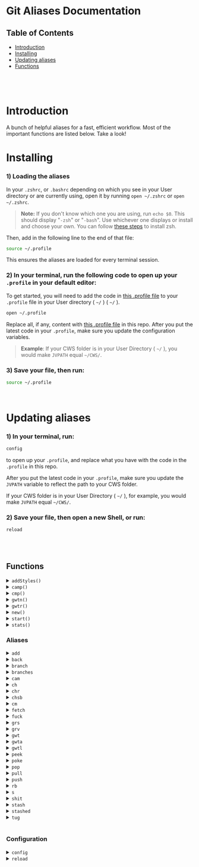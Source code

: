 # Git Aliases Documentation

## Table of Contents
- [Introduction](#introduction)
- [Installing](#installing)
- [Updating aliases](#updating-aliases)
- [Functions](#functions)
#

<br>

# Introduction
A bunch of helpful aliases for a fast, efficient workflow. Most of the important functions are listed below. Take a look!

# Installing
### 1) Loading the aliases
In your `.zshrc`, or `.bashrc` depending on which you see in your User directory or are currently using, open it by running `open ~/.zshrc` or `open ~/.zshrc`.

>__Note:__
If you don't know which one you are using, run `echo $0`. This should display "`-zsh`" or "`-bash`". Use whichever one displays or install and choose your own. You can follow [these steps](https://github.com/ohmyzsh/ohmyzsh/wiki/Installing-ZSH) to install zsh.

Then, add in the following line to the end of that file:
```sh
source ~/.profile
```
This ensures the aliases are loaded for every terminal session.

### 2) In your terminal, run the following code to open up your `.profile` in your default editor:
To get started, you will need to add the code in [this .profile file](./.profile) to your `.profile` file in your User directory ( `~/` ) ( `~/` ). 
```sh
open ~/.profile
```

Replace all, if any, content with [this .profile file](./.profile) in this repo.
After you put the latest code in your `.profile`, make sure you update the configuration variables.
>__Example__: If your CWS folder is in your User Directory ( `~/` ), you would make `JVPATH` equal `~/CWS/`.

### 3) Save your file, then run:

```sh
source ~/.profile
```

<br>

# Updating aliases
### 1) In your terminal, run:

```sh
config
```

to open up your `.profile`, and replace what you have with the code in the `.profile` in this repo.

After you put the latest code in your `.profile`, make sure you update the `JVPATH` variable to reflect the path to your CWS folder.

If your CWS folder is in your User Directory ( `~/` ), for example, you would make `JVPATH` equal `~/CWS/`.

### 2) Save your file, then open a new Shell, or run:

```sh
reload
```

<br><br>

## Functions

<details id="addStyles">
    <summary><code>addStyles()</code></summary>

<br>

**Add Styles**

Using this function will allow you to get the latest Kickoff code into any project.
You can specify where you would like to put it by adding in the path after `addStyles`, or you can go to that location in your terminal and run `addStyles`.

Arguments:
| Name | Function | Optional |
| ---- | -------- | :------: |
| branch_name | Name of directory to store kickoff. If empty, uses current directory. | ✓ |

Examples:

```sh
git:(<branch_name>) $ addStyles

git:(<branch_name>) $ addStyles ./myfolder
```
</details>
<details id="camp">
    <summary><code>camp()</code></summary>

<br>

**Commit. Add. Message. Push.**

This function combines the steps of adding, committing and pushing. It also allows for tagging, if you feel so inclined. You can specify which branch you want to push, or `cd` into that branch and use the function without specifying.

<sub class="warn"><b>Caution: This will add all unstaged files. If you want to add only specific files, do a manual `git add` of the files you want, and then use the [cmp](#cmp) function or [cam](#cam) alias</b></sub>

Arguments:
| Name | Function | Optional |
| ---- | -------- | :------: |
| commit_msg | Message for commit. Technically optional, but not recommended to exclude | x |
| -t | Flag for adding a tag | ✓ |
| tag | Value for tag (i.e., v1.0) | ✓ |
| tag_msg | Message for tag | ✓ |
| branch_name | Name of project. If empty, uses current directory. | ✓ |
| -f | Flag for a force push | ✓ |

Examples:

```sh
git:(<branch_name>) $ camp <commit_msg>
git:(<branch_name>) $ camp <commit_msg> -f
git:(<branch_name>) $ camp <commit_msg> <branch_name>
git:(<branch_name>) $ camp -t <tag>
git:(<branch_name>) $ camp -t <tag> <commit_msg>
git:(<branch_name>) $ camp -t <tag> -m <tag_msg>
git:(<branch_name>) $ camp -t <tag> -m <tag_msg> <commit_msg>
```
</details>
<details id="cmp">
    <summary><code>cmp()</code></summary>

<br>

**Commit. Message. Push.**

Use this function to commit and push already staged files. If no files are staged, `git add` the files you want to commit. If you want to commit all files, use the [camp](#camp) function

Arguments:
| Name | Function | Optional |
| ---- | -------- | :------: |
| commit_msg | Message for commit. | x |

Example:

```sh
git:(<branch_name>) $ cmp <commit_msg>
```

</details>
<details id="gwtn">
    <summary><code>gwtn()</code></summary>

<br>

**Git Worktree New**

`gwtn` is used to create a new worktree for a Git project. It accepts several options and a  `branch`  argument.

For adding a new worktree. This function will create the worktree based on the latest, if any, existing GitHub code, installs npm, and does an initial push of the branch if it isn't already set up. Once you run this command, you will be ready to work on this worktree. This will work with both existing and non-existing branches.

Arguments:
| Name | Function | Required | Optional |
| ---- | -------- | :------: | :------: |
| `branch_name` | Name of branch/project. | ✓ |
| `-h`  or  `--help` | Displays a brief help message explaining the usage and options of the function. |  | ✓ |
| `-s`  or  `--skip-install`  or  `--skip` | Specifies that the installation step should be skipped. |  | ✓ |
| `-no`  or  `--noopen` | Specifies that the worktree should not be opened in VSCode. |  | ✓ |
| `-m`  or  `--make` | Equivalent to calling  `gwtn -s -no` , which skips installation and opening in VSCode. |  | ✓ |
| `--detach` | Creates the local worktree without creating the branch in the origin repository. |  | ✓ |

Examples:

```sh
# create a new worktree named "mybranch"
gwtn mybranch

# displays a brief help message explaining the usage and options
gwtn -h

# create a new worktree named "mybranch" and skip npm installation without creating the branch in the origin repository. 
gwtn mybranch -s --detach

# create a new worktree named "mybranch" without opening the project in VSCode
gwtn mybranch -no

#create a new worktree named "mybranch" with the options to skip installation and not open it in VSCode.
gwtn mybranch -s --noopen

# create a new worktree named "mybranch" and skips both the installation step and opening it in VSCode.
gwtn mybranch -m
# It is equivalent to
gwtn mybranch --skip-install --noopen
```

</details>

<details id="gwtr">
    <summary><code>gwtr()</code></summary>

<br>

**Git Worktree Remove**

For removing a worktree. This function will run by using the current location's branch, or by specifying a branch name. If the branch also needs to be deleted, use the `-d` flag.

Arguments:

| Name | Function | Optional |
| ---- | -------- | :------: |
| -d | Flag to include deleting the branch | ✓ |
| branch_name | Name of branch. If empty, uses current branch. | ✓ |

Examples:

Remove the worktree of the current branch.

```sh
git:(<branch_name>) $ gwtr
git:(<branch_name>) $ gwtr -d
```

Remove the worktree of a specific branch.

```sh
git:(root) $ gwtr <branch_name>
git:(root) $ gwtr -d <branch_name>
```

</details>
<details id="new">
    <summary><code>new()</code></summary>

<br>

**New Project Structure**

Running this function creates an unobtrusive new `starter_branch` folder structure. It will add the `desktop/`, `mobile/`, `images/`, and `styles/` folders, as well as call [addkick](#addkick), so it will add the latest Kickoff code. If any folders of the same name already exist, they will be untouched and no new folder will be created, leaving all previous work safe, but giving us the opportunity to easily work with the latest code and structure.

Example:

```sh
git:(<branch_name>) $ new
```

</details>
<details id="start">
    <summary><code>start()</code></summary>

<br>

**Start Kickoff**

Running this function will find the nearest folder with npm in your current branch, install `npm`, and run `gulp`.


Arguments:

| Name | Function | Required | Optional |
| ---- | -------- | :------: | :------: |
| `-i`  or  `--install-only` | Installs npm in the nearest folder possible |  | ✓ |
| `-s`  or  `--skip-install` | Runs `gulp` in the nearest folder possible |  | ✓ |
| `-d folder_name` or `folder_name` | Specifies a directory to run the commands |  | ✓ |

Examples:

```sh
#install npm in your project's styling
start -i

#run gulp in your project's styling
start -s

#install npm in a specified folder
start -i folder_name
```

</details>
<details id="stats">
    <summary><code>stats()</code></summary>

<br>

**Statistics**

Using this shows you, by default, the last 50 commits made to the repo.

You can specify how many results you want to see by adding `-number` after `stats`

Arguments:
| Name | Function | Optional |
| ---- | -------- | :------: |
| -# | Number of commits to view. Defaults to `-50` | ✓ |

Examples:

```sh
git:(<branch_name>) $ stats

git:(<branch_name>) $ stats -10
```

</details>

<h3><b>Aliases</b></h3>

<details id="add">
    <summary><code>add</code></summary>

<br>

**Git Add**

Equivalent to [`git add`](https://git-scm.com/docs/git-add)

```sh
git:(<branch_name>) $ add .

git:(<branch_name>) $ add file.html

git:(<branch_name>) $ add folder/
```

</details>
<details id="back">
    <summary><code>back</code></summary>

<br>

**Go Back**

This will take you back one commit in time.

```sh
git:(<branch_name>) $ back
```

</details>
<details id="branch">
    <summary><code>branch</code></summary>

<br>

**Git Branch**

Equivalent to [`git branch`](https://git-scm.com/docs/git-branch)

```sh
branch myBranch
```

</details>
<details id="branches">
    <summary><code>branches</code></summary>

<br>

**List Branches**

This will return a list of all branches in the current repo.

```sh
branches
```

</details>
<details id="cam">
    <summary><code>cam</code></summary>

<br>

**Commit. Add. Message.**

Using this will add and commit, with a message, all the untracked files in your branch. If you don't want to commit all files, use the normal `add`, `commit -m` method.

Arguments:
| Name | Function | Optional |
| ---- | -------- | :------: |
| commit_msg | Message for commit. | x |

Example:

```sh
git:(<branch_name>) $ cam <commit_msg>
```

</details>
<details idch">
    <summary><code>ch</code></summary>

<br>

**Git Checkout**

Equivalent to [`git checkout`](https://git-scm.com/docs/git-checkout)

```sh
ch branch-name
```

</details>
<details id="chr">
    <summary><code>chr</code></summary>

<br>

**Git Checkout Root**

Equivalent to `git checkout root`

```sh
chr
```

</details>
<details id="chsb">
    <summary><code>chsb</code></summary>

<br>

**Git Checkout starter_branch**

Equivalent to `git checkout starter_branch`

```sh
chsb
```

</details>
<details idcm">
    <summary><code>cm</code></summary>

<br>

**Git Commit**

Equivalent to [`git commit`](https://git-scm.com/docs/git-commit)

Arguments:
| Name | Function | Optional |
| ---- | -------- | :------: |
| commit_msg | Message for commit. | x |

Example:

```sh
git:(<branch_name>) $ cm -m <commit_msg>
```

</details>
<details id="fetch">
    <summary><code>fetch</code></summary>

<br>

**Git Fetch**

Equivalent to [`git fetch`](https://git-scm.com/docs/git-fetch)

```sh
fetch
```

</details>
<details id="fuck">
    <summary><code>fuck</code></summary>

<br>

**Fuck**

As the name suggests, this is when you've made a terrible oopsie and need to revert back to the `origin/master` branch.

<sub><b>Caution: This is a HARD reset. It will delete all uncommitted work.</b></sub>

```sh
git:(<branch_name>) $ fuck
```

</details>
<details id="grs">
    <summary><code>grs</code></summary>

<br>

**Git Reset**

Equivalent to [`git reset`](https://git-scm.com/docs/git-reset)

```sh
git:(<branch_name>) $ grs origin/<branch_name>
```

</details>
<details id="grv">
    <summary><code>grv</code></summary>

<br>

**Git Remote -v**

Equivalent to [`git remote -v`](https://git-scm.com/docs/git-remote#Documentation/git-remote.txt--v).

Use this alias to view the remotes you have referrenced on your machine.

```sh
grv
```

</details>
<details id="gwt">
    <summary><code>gwt</code></summary>

<br>

**Git Worktree**

Equivalent to [`git worktree`](https://git-scm.com/docs/git-worktree)

```sh
git:(root) $ gwt add mybranch
```

</details>
<details id="gwta">
    <summary><code>gwta</code></summary>

<br>

**Git Worktree Add**

Equivalent to [`git worktree add`](https://git-scm.com/docs/git-worktree#Documentation/git-worktree.txt-addltpathgtltcommit-ishgt)

```sh
git:(root) $ gwta mybranch
```

</details>
<details id="gwtl">
    <summary><code>gwtl</code></summary>

<br>

**Git Worktree List**

Lists all worktrees

```sh
gwtl
```

</details>
<details id="peek">
    <summary><code>peek</code></summary>

<br>

**Peek**

Using this alias allows you to view, by default, the last 20 commits on your current branch.

Very similarly to [stats](#stats), you can specify how many commits you would like to see.

Arguments:
| Name | Function | Optional |
| ---- | -------- | :------: |
| -# | Number of commits to show. Defaults to `-20` | ✓ |

Examples:

```sh
git:(<branch_name>) $ peek

git:(<branch_name>) $ peek -5
```

</details>
<details id="poke">
    <summary><code>poke</code></summary>

<br>

**Poke**

Equivalent to `git push origin/branchName`

```sh
git:(<branch_name>) $ poke
```

</details>
<details id="pop">
    <summary><code>pop</code></summary>

<br>

**Stash Pop**

Equivalent to [`stash pop`](https://git-scm.com/docs/git-stash#Documentation/git-stash.txt-pop--index-q--quietltstashgt). This puts your stashed files back.

usage
</details>
<details id="pull">
    <summary><code>pull</code></summary>

<br>

**Git Pull**

Equivalent to [`git pull`](https://git-scm.com/docs/git-pull)

```sh
git:(<branch_name>) $ pull
```

</details>
<details id="push">
    <summary><code>push</code></summary>

<br>

**Git Push**

Equivalent to [`git push`](https://git-scm.com/docs/git-push)

```sh
git:(<branch_name>) $ push
```

</details>
<details id="rb">
    <summary><code>rb</code></summary>

<br>

**Git Rebase**

Equivalent to [`git rebase`](https://git-scm.com/docs/git-rebase)

```sh
git:(<branch_name>) $ rb origin/branchName
```

</details>
<details id="s">
    <summary><code>s</code></summary>

<br>

**Git Status**

Shorthand equivalent to [`git status`](https://git-scm.com/docs/git-status)

```sh
git:(<branch_name>) $ s
```

</details>
<details id="shit">
    <summary><code>shit</code></summary>

<br>

**Shit**

Like the name suggests, you would use this when you make a mistake and need to revert to the latest commit.

```sh
git:(<branch_name>) $ shit
```

</details>
<details id="stash">
    <summary><code>stash</code></summary>

<br>

**Git Stash**

Equivalent to [`git stash`](https://git-scm.com/docs/git-stash)

```sh
git:(<branch_name>) $ stash .
```

```sh
git:(<branch_name>) $ stash myFile.js
```

```sh
git:(<branch_name>) $ stash myFolder/
```

</details>
<details id="stashed">
    <summary><code>stashed</code></summary>

<br>

**Show Stashed**

This shows the current stashed files.

```sh
git:(<branch_name>) $ stashed
```

</details>
<details id="tug">
    <summary><code>tug</code></summary>

<br>

**Tug**

Equivalent to `git pull origin/branchName`

```sh
git:(<branch_name>) $ tug
```

</details>

<br>

<h3><b>Configuration</b></h3>

<details id="config">
    <summary><code>config</code></summary>

<br>

**Open .profile**

Using this function will open your `.profile` in VS Code, allowing you to make updates to your aliases and functions.

```sh
config
```
</details>

<details id="reload">
    <summary><code>reload</code></summary>

<br>

**Reload .profile**

Using this function will allow you to reload and use any changes made to your `.profile` without needed to close your terminal.
```sh
reload
```
</details>
